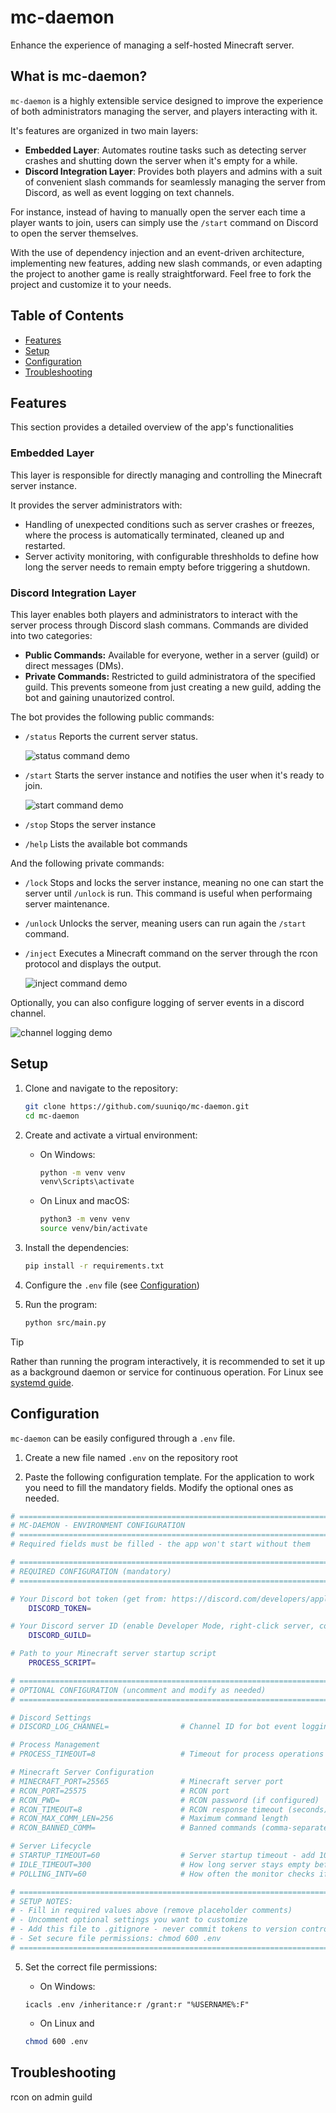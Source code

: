 # mc-daemon
Enhance the experience of managing a self-hosted Minecraft server.

## What is mc-daemon?
`mc-daemon` is a highly extensible service designed to improve the experience of both administrators managing the server, and players interacting with it.

It's features are organized in two main layers:
- **Embedded Layer**: Automates routine tasks such as detecting server crashes and shutting down the server when it's empty for a while.
- **Discord Integration Layer**: Provides both players and admins with a suit of convenient slash commands for seamlessly managing the server from Discord, as well as event logging on text channels.

For instance, instead of having to manually open the server each time a player wants to join, users can simply use the `/start` command on Discord to open the server themselves.

With the use of dependency injection and an event-driven architecture, implementing new features, adding new slash commands, or even adapting the project to another game is really straightforward. Feel free to fork the project and customize it to your needs.


## Table of Contents
- [Features](#features)
- [Setup](#setup)
- [Configuration](#setup)
- [Troubleshooting](#setup)


## Features
This section provides a detailed overview of the app's functionalities

### Embedded Layer
This layer is responsible for directly managing and controlling the Minecraft server instance.

It provides the server administrators with:
- Handling of unexpected conditions such as server crashes or freezes, where the process is automatically terminated, cleaned up and restarted.
- Server activity monitoring, with configurable threshholds to define how long the server needs to remain empty before triggering a shutdown.

### Discord Integration Layer
This layer enables both players and administrators to interact with the server process through Discord slash commans. Commands are divided into two categories:
- **Public Commands:** Available for everyone, wether in a server (guild) or direct messages (DMs).
- **Private Commands:** Restricted to guild administratora of the specified guild. This prevents someone from just creating a new guild, adding the bot and gaining unautorized control.

The bot provides the following public commands:

- `/status` Reports the current server status.

    ![status command demo](.github/assets/comm-status.png)

- `/start` Starts the server instance and notifies the user when it's ready to join.

    ![start command demo](.github/assets/comm-start.png)

- `/stop` Stops the server instance

- `/help` Lists the available bot commands

And the following private commands:

- `/lock` Stops and locks the server instance, meaning no one can start the server until `/unlock` is run. This command is useful when performaing server maintenance.

- `/unlock` Unlocks the server, meaning users can run again the `/start` command.

- `/inject` Executes a Minecraft command on the server through the rcon protocol and displays the output.

    ![inject command demo](.github/assets/comm-inject.png)

Optionally, you can also configure logging of server events in a discord channel.

![channel logging demo](.github/assets/chann-logging.png)


## Setup
1. Clone and navigate to the repository:
   ```bash
   git clone https://github.com/suuniqo/mc-daemon.git
   cd mc-daemon
   ``` 

2. Create and activate a virtual environment:
    - On Windows:
       ```bash
       python -m venv venv
       venv\Scripts\activate
       ``` 

    - On Linux and macOS:
       ```bash
       python3 -m venv venv
       source venv/bin/activate
       ``` 

3. Install the dependencies:
   ```bash
   pip install -r requirements.txt
   ``` 

4. Configure the `.env` file (see [Configuration](#configuration))

5. Run the program:
   ```bash
   python src/main.py
   ``` 

> [!TIP]
> Rather than running the program interactively, it is recommended to set it up as a background daemon or service for continuous operation. For Linux see [systemd guide](https://akashrajpurohit.com/blog/keep-your-services-running-in-the-background-with-systemd/).

## Configuration
`mc-daemon` can be easily configured through a `.env` file.

1. Create a new file named `.env` on the repository root 

2. Paste the following configuration template. For the application to work you need to fill the mandatory fields. Modify the optional ones as needed.

```bash
# =============================================================================
# MC-DAEMON - ENVIRONMENT CONFIGURATION
# =============================================================================
# Required fields must be filled - the app won't start without them

# =============================================================================
# REQUIRED CONFIGURATION (mandatory)
# =============================================================================

# Your Discord bot token (get from: https://discord.com/developers/applications)
    DISCORD_TOKEN=

# Your Discord server ID (enable Developer Mode, right-click server, copy ID)
    DISCORD_GUILD=

# Path to your Minecraft server startup script
    PROCESS_SCRIPT=

# =============================================================================
# OPTIONAL CONFIGURATION (uncomment and modify as needed)
# =============================================================================

# Discord Settings
# DISCORD_LOG_CHANNEL=                # Channel ID for bot event logging

# Process Management  
# PROCESS_TIMEOUT=8                   # Timeout for process operations (seconds)

# Minecraft Server Configuration
# MINECRAFT_PORT=25565                # Minecraft server port
# RCON_PORT=25575                     # RCON port
# RCON_PWD=                           # RCON password (if configured)
# RCON_TIMEOUT=8                      # RCON response timeout (seconds)
# RCON_MAX_COMM_LEN=256               # Maximum command length
# RCON_BANNED_COMM=                   # Banned commands (comma-separated: "/stop,/whitelist,/op")

# Server Lifecycle
# STARTUP_TIMEOUT=60                  # Server startup timeout - add 10s to your average startup time
# IDLE_TIMEOUT=300                    # How long server stays empty before auto-shutdown (seconds)
# POLLING_INTV=60                     # How often the monitor checks if the server is empty or has crashed (seconds)

# =============================================================================
# SETUP NOTES:
# - Fill in required values above (remove placeholder comments)
# - Uncomment optional settings you want to customize
# - Add this file to .gitignore - never commit tokens to version control
# - Set secure file permissions: chmod 600 .env
# =============================================================================
``` 

5. Set the correct file permissions:
    - On Windows:
    ``` 
    icacls .env /inheritance:r /grant:r "%USERNAME%:F"
    ``` 

    - On Linux and 
    ```bash 
    chmod 600 .env
    ``` 


## Troubleshooting
rcon on
admin guild
